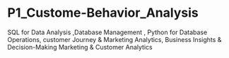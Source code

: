# P1_Custome-Behavior_Analysis
SQL for Data Analysis ,Database Management , Python for Database Operations, customer Journey &amp; Marketing Analytics, Business Insights &amp; Decision-Making Marketing &amp; Customer Analytics
